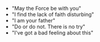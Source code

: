 * "May the Force be with you"
* "I find the lack of faith disturbing"
* "I am your father"
* "Do or do not. There is no try"
* "I've got a bad feeling about this"